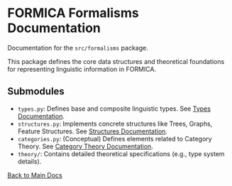 # FORMICA Formalisms Documentation

Documentation for the `src/formalisms` package.

This package defines the core data structures and theoretical foundations for representing linguistic information in FORMICA.

## Submodules

-   `types.py`: Defines base and composite linguistic types. See [Types Documentation](./types.md).
-   `structures.py`: Implements concrete structures like Trees, Graphs, Feature Structures. See [Structures Documentation](./structures.md).
-   `categories.py`: (Conceptual) Defines elements related to Category Theory. See [Category Theory Documentation](./categories.md).
-   `theory/`: Contains detailed theoretical specifications (e.g., type system details).

[Back to Main Docs](../README.md) 